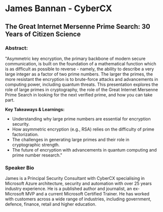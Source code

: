 # James Bannan - CyberCX

## The Great Internet Mersenne Prime Search: 30 Years of Citizen Science

### Abstract:
"Asymmetric key encryption, the primary backbone of modern secure communication, is built on the foundation of a mathematical function which is as difficult as possible to reverse - namely, the ability to describe a very large integer as a factor of two prime numbers. The larger the primes, the more resistant the encryption is to brute-force attacks and advancements in computing power, including quantum threats. This presentation explores the role of large primes in cryptography, the role of the Great Internet Mersenne Prime Search in looking for the next verified prime, and how you can take part.

**Key Takeaways & Learnings:**
- Understanding why large prime numbers are essential for encryption security.
- How asymmetric encryption (e.g., RSA) relies on the difficulty of prime factorization.
- The challenges in generating large primes and their role in cryptographic strength.
- The future of encryption with advancements in quantum computing and prime number research."

### Speaker Bio
James is a Principal Security Consultant with CyberCX specialising in Microsoft Azure architecture, security and automation with over 25 years industry experience. He is a published author and journalist, an ex-Microsoft MVP and a current Microsoft Certified Trainer. He has worked with customers across a wide range of industries, including government, defence, finance, retail and higher education.

